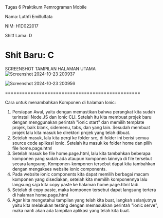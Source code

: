 Tugas 6 Praktikum Pemrograman Mobile


Nama: Luthfi Emillulfata

NIM: H1D022017

Shitf Lama: D

Shit Baru: C
================================================

SCREENSHOT TAMPILAN HALAMAN UTAMA
![Screenshot 2024-10-23 200937](https://github.com/user-attachments/assets/1e0dd29e-02f8-4b5f-929e-e26b82ae67de)

![Screenshot 2024-10-23 200956](https://github.com/user-attachments/assets/9cafeb9e-e6eb-4f41-8c28-6c7f03961514)


================================================

Cara untuk menambahkan Komponen di halaman Ionic:
1. Persiapan Awal, yaitu dengan memastikan bahwa perangkat kita sudah terinstall Node.JS dan Ionic CLI. Setelah itu kita membuat projek baru dengan menggunakan perintah "ionic start" dan memilih template projek, baik blank, sidemenu, tabs, dan yang lain. Sesudah membuat projek lalu kita masuk ke direktori projek yang telah dibuat.
2. Setelah masuk, lalu kita pergi ke folder src, di folder ini berisi semua source code aplikasi ionic. Setelah itu masuk ke folder home dan pilih file home.page.html
3. Setelah masuk ke file home.page.html, lalu kita tambahkan beberapa komponen yang sudah ada ataupun komponen lainnya di file tersebut secara langsung. Komponen-komponen tersebut dapat kita tambahkan dengan mengakses website ionic components.
4. Pada website ionic components kita dapat memilih berbagai macam komponen yang disediakan, setelah kita memilih komponennya lalu langsung saja kita copy paste ke halaman home.page.html tadi.
5. Setelah di copy paste, maka komponen tersebut dapat langsung tertera di halaman home.page.html
6. Agar kita mengetahui tampilan yang telah kita buat, langkah selanjutnya yaitu kita melakukan testing dengan memasukkan perintah "ionic serve", maka nanti akan ada tampilan aplikasi yang telah kita buat.
